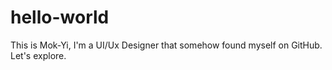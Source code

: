 # hello-world

This is Mok-Yi, I'm a UI/Ux Designer that somehow found myself on GitHub. Let's explore.
